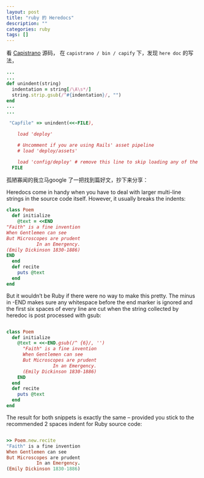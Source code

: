 ```yaml
---
layout: post
title: "ruby 的 Heredocs"
description: ""
categories: ruby
tags: []
---
```


看 [Capistrano](https://github.com/capistrano) 源码， 在 `capistrano / bin / capify` 下，发现
`here doc` 的写法，

```ruby
...
...
def unindent(string)
  indentation = string[/\A\s*/]
  string.strip.gsub(/^#{indentation}/, "")
end
...
...

 "Capfile" => unindent(<<-FILE),

    load 'deploy'

    # Uncomment if you are using Rails' asset pipeline
    # load 'deploy/assets'

    load 'config/deploy' # remove this line to skip loading any of the default tasks
  FILE

```


孤陋寡闻的我立马google 了一把找到篇好文，抄下来分享：

Heredocs come in handy when you have to deal with
larger multi-line strings in the source code itself. 
However, it usually breaks the indents:

```ruby
class Poem
  def initialize
    @text = <<END
"Faith" is a fine invention
When Gentlemen can see
But Microscopes are prudent
           In an Emergency.
(Emily Dickinson 1830-1886)
END
  end
  def recite
    puts @text
  end
end
```

But it wouldn’t be Ruby if there were no way to make this pretty. 
The minus in -END makes sure any whitespace before the end marker is ignored
and the first six spaces of every line are cut when the string collected
by heredoc is post processed with gsub:

```ruby

class Poem
  def initialize
    @text = <<-END.gsub(/^ {6}/, '')
      "Faith" is a fine invention
      When Gentlemen can see
      But Microscopes are prudent
                 In an Emergency.
      (Emily Dickinson 1830-1886)
    END
  end
  def recite
    puts @text
  end
end

```

The result for both snippets is exactly 
the same – provided you stick to the recommended 2 spaces indent for Ruby source code:

```ruby

>> Poem.new.recite
"Faith" is a fine invention
When Gentlemen can see
But Microscopes are prudent
           In an Emergency.
(Emily Dickinson 1830-1886)

```


